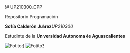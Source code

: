 !# UP210300_CPP

Repositorio Programación

**Sofía Calderón Juárez**_UP210300_

Estudinte de la **Universidad Autonoma de Aguascalientes**

![Fotito:)](https://github.com/UP210300/UP210300_CPP/blob/main/Im%C3%A1genes/Los_amantes.jpeg)
![Fotito2](/Imágenes/Los_amantes_2.jpeg)
